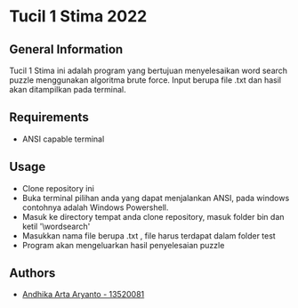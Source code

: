 # Tucil 1 Stima 2022

## General Information
Tucil 1 Stima ini adalah program yang bertujuan menyelesaikan word search puzzle menggunakan algoritma brute force. Input berupa file .txt dan hasil akan ditampilkan pada terminal.

## Requirements
* ANSI capable terminal

## Usage
* Clone repository ini 
* Buka terminal pilihan anda yang dapat menjalankan ANSI, pada windows contohnya adalah Windows Powershell.
* Masuk ke directory tempat anda clone repository, masuk folder bin dan ketil '\wordsearch'
* Masukkan nama file berupa .txt , file harus terdapat dalam folder test
* Program akan mengeluarkan hasil penyelesaian puzzle

## Authors
* [Andhika Arta Aryanto - 13520081](https://github.com/dhikaarta)
